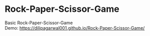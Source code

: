 # Rock-Paper-Scissor-Game
Basic Rock-Paper-Scissor-Game<br>
Demo: https://dilipagarwal001.github.io/Rock-Paper-Scissor-Game/
